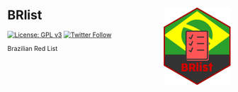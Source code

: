 # **BRlist** <img src="man/figures/BRlist.png" align="right" width="30%" min-width="120px"/>

<!-- badges: start -->

[![License: GPL v3](https://img.shields.io/badge/License-GPLv3-blue.svg)](https://github.com/paulobarros/amphiBR/blob/master/LICENSE.md)
[![Twitter
Follow](https://img.shields.io/twitter/follow/pbarrosjr?color=%2315202B&label=Seguir%20%40pbarrosjr&style=social)](https://twitter.com/pbarrosjr)
<!-- badges: end -->

Brazilian Red List
